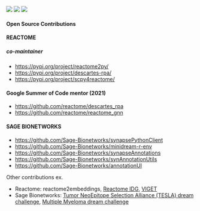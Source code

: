 <!-- <h2 align='left'> Hi! 👋 </h2> --> 

<p align="left">
  <a href="https://www.linkedin.com/in/nasim-sanati/"><img src="https://img.shields.io/badge/-LinkedIn-0A66C2?style=social&logo=LinkedIn&logoColor=0A66C2"></a> 
  <a href="https://orcid.org/0000-0001-6681-0418"><img src="https://img.shields.io/badge/-Orcid-A6CE39?style=social&logo=ORCID&logoColor=A6CE39"></a> 
  <a href="https://scholar.google.com/citations?user=c5X3aSUAAAAJ&hl=en"><img src="https://img.shields.io/badge/-Citations-C6002B?style=social&logo=Google-Scholar&logoColor=C6002B"></a> 
</p>


#### Open Source Contributions
#### REACTOME
##### co-maintainer

- https://pypi.org/project/reactome2py/
- https://pypi.org/project/descartes-rpa/
- https://pypi.org/project/scpy4reactome/

#### Google Summer of Code mentor (2021)
- https://github.com/reactome/descartes_rpa
- https://github.com/reactome/reactome_gnn

#### SAGE BIONETWORKS
- https://github.com/Sage-Bionetworks/synapsePythonClient
- https://github.com/Sage-Bionetworks/minidream-r-env
- https://github.com/Sage-Bionetworks/synapseAnnotations
- https://github.com/Sage-Bionetworks/synAnnotationUtils
- https://github.com/Sage-Bionetworks/annotationUI

Other contributions ex. 
- Reactome: reactome2embeddings, [Reactome IDG](https://idg.reactome.org/), [VIGET](https://www.frontiersin.org/articles/10.3389/fimmu.2023.1141030/abstract)
- Sage Bionetworks: [Tumor NeoEpitope Selection Alliance (TESLA) dream challenge](https://www.parkerici.org/research-project/tumor-neoantigen-selection-alliance-tesla/), [Multiple Myeloma dream challenge](https://sagebionetworks.org/research-projects/multiple-myeloma-dream-challenge/)

<!--
<p align="center">
![teslajoy's github stats](https://github-readme-stats.vercel.app/api?username=teslajoy&hide=stars&show_icons=true&theme=dracula)
  <sup>
  _widget by [anuraghazra](https://github.com/anuraghazra/github-readme-stats)_
  </sup>
</p>
-->
